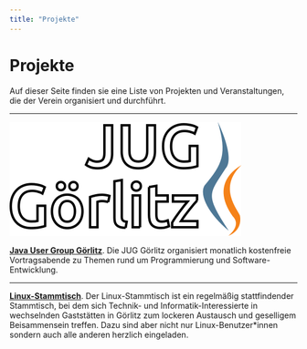 ```yaml
---
title: "Projekte"
---
```


# Projekte

Auf dieser Seite finden sie eine Liste von Projekten und Veranstaltungen, die der Verein organisiert und durchführt.

---

![Logo der JUG](../images/jug_logo.png)


**[Java User Group Görlitz](/projekte/jug)**. Die JUG Görlitz organisiert monatlich kostenfreie Vortragsabende zu Themen
rund um Programmierung und Software-Entwicklung.

---

**[Linux-Stammtisch](/projekte/linux-stammtisch)**. Der Linux-Stammtisch ist ein regelmäßig stattfindender Stammtisch, bei
dem sich Technik- und Informatik-Interessierte in wechselnden Gaststätten in Görlitz zum lockeren Austausch
und geselligem Beisammensein treffen. Dazu sind aber nicht nur Linux-Benutzer\*innen sondern auch alle anderen herzlich
eingeladen.
